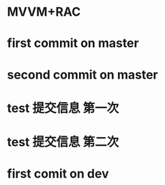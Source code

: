 # MVVM+RAC
# first commit on master
# second commit on master
# test 提交信息 第一次
# test 提交信息 第二次













# first comit on dev


